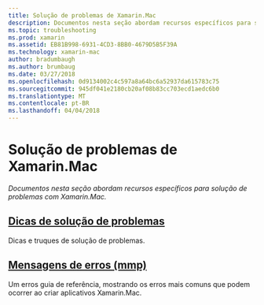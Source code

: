 ```yaml
---
title: Solução de problemas de Xamarin.Mac
description: Documentos nesta seção abordam recursos específicos para solução de problemas com Xamarin.Mac.
ms.topic: troubleshooting
ms.prod: xamarin
ms.assetid: EB81B998-6931-4CD3-8BB0-4679D5B5F39A
ms.technology: xamarin-mac
author: bradumbaugh
ms.author: brumbaug
ms.date: 03/27/2018
ms.openlocfilehash: 0d9134002c4c597a8a64bc6a52937da615783c75
ms.sourcegitcommit: 945df041e2180cb20af08b83cc703ecd1aedc6b0
ms.translationtype: MT
ms.contentlocale: pt-BR
ms.lasthandoff: 04/04/2018
---
```

# <a name="xamarinmac-troubleshooting"></a>Solução de problemas de Xamarin.Mac 

_Documentos nesta seção abordam recursos específicos para solução de problemas com Xamarin.Mac._

##  <a name="troubleshooting-tipsmactroubleshootingtroubleshootingmd"></a>[Dicas de solução de problemas](~/mac/troubleshooting/troubleshooting.md)

Dicas e truques de solução de problemas.

##  <a name="errors-messages-mmpmactroubleshootingmmp-errorsmd"></a>[Mensagens de erros (mmp)](~/mac/troubleshooting/mmp-errors.md)

Um erros guia de referência, mostrando os erros mais comuns que podem ocorrer ao criar aplicativos Xamarin.Mac.

